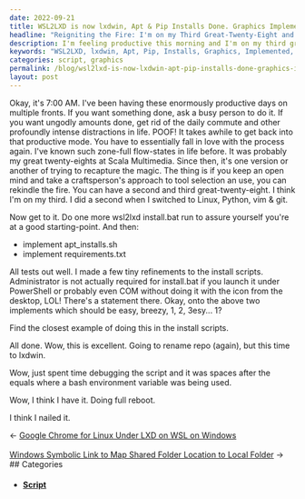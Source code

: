 ```yaml
---
date: 2022-09-21
title: WSL2LXD is now lxdwin, Apt & Pip Installs Done. Graphics Implemented.
headline: "Reigniting the Fire: I'm on my Third Great-Twenty-Eight and Nailing It with lxdwin!"
description: I'm feeling productive this morning and I'm on my third great-twenty-eight. I used an open-minded craftsperson's approach to tool selection and use, and after running install.bat, apt_installs.sh, and requirements.txt, I debugged a script and did a full reboot. I'm happy to say I think I nailed it and renamed the repo to lxdwin. Read my blog post to find out more!
keywords: "WSL2LXD, lxdwin, Apt, Pip, Installs, Graphics, Implemented, Productive, Third Great-Twenty-Eight, Open-Minded Craftsperson's Approach, Tool Selection, Use, Install.bat, Apt_Installs.sh, Requirements.txt, Debugging, Script, Full Reboot, Nailed, Repo, Renamed, Blog Post, 7:00 AM"
categories: script, graphics
permalink: /blog/wsl2lxd-is-now-lxdwin-apt-pip-installs-done-graphics-implemented/
layout: post
---
```



Okay, it's 7:00 AM. I've been having these enormously productive days on
multiple fronts. If you want something done, ask a busy person to do it. If you
want ungodly amounts done, get rid of the daily commute and other profoundly
intense distractions in life. POOF! It takes awhile to get back into that
productive mode. You have to essentially fall in love with the process again.
I've known such zone-full flow-states in life before. It was probably my great
twenty-eights at Scala Multimedia. Since then, it's one version or another of
trying to recapture the magic. The thing is if you keep an open mind and take a
craftsperson's approach to tool selection an use, you can rekindle the fire.
You can have a second and third great-twenty-eight. I think I'm on my third. I
did a second when I switched to Linux, Python, vim & git.

Now get to it. Do one more wsl2lxd install.bat run to assure yourself you're at
a good starting-point. And then:

- implement apt_installs.sh
- implement requirements.txt

All tests out well. I made a few tiny refinements to the install scripts.
Administrator is not actually required for install.bat if you launch it under
PowerShell or probably even COM without doing it with the icon from the
desktop, LOL! There's a statement there. Okay, onto the above two implements
which should be easy, breezy, 1, 2, 3esy... 1?

Find the closest example of doing this in the install scripts.

All done. Wow, this is excellent. Going to rename repo (again), but this time
to lxdwin.

Wow, just spent time debugging the script and it was spaces after the equals
where a bash environment variable was being used.

Wow, I think I have it. Doing full reboot.

I think I nailed it.


<div class="arrow-links"><div class="post-nav-prev"><span class="arrow">&larr;&nbsp;</span><a href="/blog/google-chrome-for-linux-under-lxd-on-wsl-on-windows/">Google Chrome for Linux Under LXD on WSL on Windows</a></div> &nbsp; <div class="post-nav-next"><a href="/blog/windows-symbolic-link-to-map-shared-folder-location-to-local-folder/">Windows Symbolic Link to Map Shared Folder Location to Local Folder</a><span class="arrow">&nbsp;&rarr;</span></div></div>
## Categories

<ul>
<li><h4><a href='/script/'>Script</a></h4></li></ul>